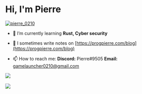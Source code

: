 <h1 align="left">Hi, I'm Pierre</h1>

<p align="left"> <a href="https://twitter.com/pierre_0210" target="blank"><img src="https://img.shields.io/twitter/follow/pierre_0210?logo=twitter&style=for-the-badge" alt="pierre_0210" /></a> </p>

- 🌱 I’m currently learning **Rust, Cyber security**

- 📝 I sometimes write notes on [https://progpierre.com/blog](https://progpierre.com/blog)

- 📫 How to reach me: **Discord:** Pierre#9505 **Email:** <a href="mailto:gamelauncher0210@gmail.com">gamelauncher0210@gmail.com</a>

<a href="https://github.com/pierre0210">
  <img src="https://skillicons.dev/icons?i=c,cpp,cs,java,html,css,js,ts,nodejs,react,py,nginx,redis,raspberrypi,arduino,linux,git,github,docker&perline=50" />
</a>
<br></br>
<a href="https://github.com/pierre0210">
  <img src="https://github-readme-stats.vercel.app/api?username=pierre0210&count_private=true&show_icons=true&theme=dark" />
</a>
